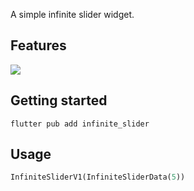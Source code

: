 <!--
This README describes the package. If you publish this package to pub.dev,
this README's contents appear on the landing page for your package.

For information about how to write a good package README, see the guide for
[writing package pages](https://dart.dev/tools/pub/writing-package-pages).

For general information about developing packages, see the Dart guide for
[creating packages](https://dart.dev/guides/libraries/create-packages)
and the Flutter guide for
[developing packages and plugins](https://flutter.dev/to/develop-packages).
-->

A simple infinite slider widget.

## Features

![](http://md.p1gd0g.cc/mmbiz_gif/OQRlA7Uf7SXvzRlibNyDrfvTiagsyiceGFA0Sriah80jEZUU0ia5fNIiau8lM2vRqibphcTiaN7vzFWaSK953Br3ZCHNXg/0?wx_fmt=gif)

## Getting started

`flutter pub add infinite_slider`

## Usage


```dart
InfiniteSliderV1(InfiniteSliderData(5))
```
